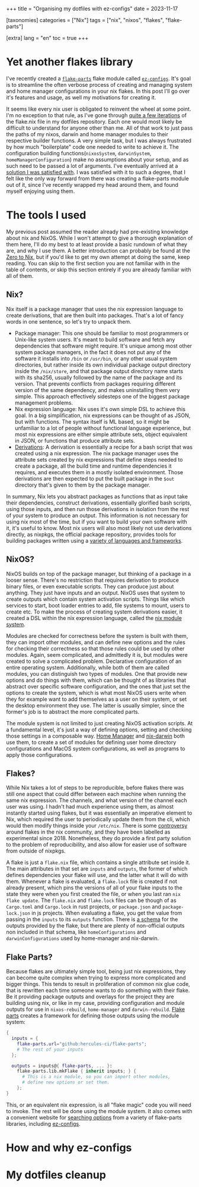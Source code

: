 +++
title = "Organising my dotfiles with ez-configs"
date = 2023-11-17

[taxonomies]
categories = ["Nix"]
tags = ["nix", "nixos", "flakes", "flake-parts"]

[extra]
lang = "en"
toc = true
+++

<link rel="stylesheet" href="public/style.css">

# Yet another flakes library

I've recently created a [`flake-parts`](https://github.com/hercules-ci/flake-parts) flake module called [`ez-configs`](https://github.com/ehllie/ez-configs). It's goal is to streamline the often verbose process of creating and managing system and home manager configurations in your nix flakes. In this post I'll go over it's features and usage, as well my motivations for creating it.

<!-- more -->

It seems like every nix user is obligated to reinvent the wheel at some point. I'm no exception to that rule, as I've gone through [quite a few iterations](https://github.com/ehllie/dotfiles/commits/main?branch=main&path%5B%5D=flake.nix&qualified_name=refs%2Fheads%2Fmain) of the flake.nix file in my dotfiles repository. Each one would most likely be difficult to understand for anyone other than me. All of that work to just pass the paths of my nixos, darwin and home manager modules to their respective builder functions. A very simple task, but I was always frustrated by how much "boilerplate" code one needed to write to achieve it. The configuration building functions(`nixosSystem`, `darwinSystem`, `homeManagerConfiguration`) make no assumptions about your setup, and as such need to be passed a lot of arguments. I've eventually arrived at a [solution I was satisfied with](https://github.com/ehllie/dotfiles/blob/83ef4ec1360820d231c9770e486eaaba862f7462/flake.nix). I was satisfied with it to such a degree, that I felt like the only way forward from there was creating a flake-parts module out of it, since I've recently wrapped my head around them, and found myself enjoying using them.

# The tools I used

My previous post assumed the reader already had pre-existing knowledge about nix and NixOS. While I won't attempt to give a thorough explanation of them here, I'll do my best to at least provide a basic rundown of what they are, and why I use them. A better introduction can probably be found at the [Zero to Nix](https://zero-to-nix.com), but if you'd like to get my own attempt at doing the same, keep reading. You can skip to the first section you are not familiar with in the table of contents, or skip this section entirely if you are already familiar with all of them.

## Nix?

Nix itself is a package manager that uses the nix expression language to create derivations, that are then built into packages. That's a lot of fancy words in one sentence, so let's try to unpack them.

- Package manager: This one should be familiar to most programmers or Unix-like system users. It's meant to build software and fetch any dependencies that software might require. It's unique among most other system package managers, in the fact it does not put any of the software it installs into `/bin` or `/usr/bin`, or any other usual system directories, but rather inside its own individual package output directory inside the `/nix/store`, and that package output directory name starts with its sha256, usually followed by the name of the package and its version. That prevents conflicts from packages requiring different version of the same dependency, and makes uninstalling them very simple. This approach effectively sidesteps one of the biggest package management problems.
- Nix expression language: Nix uses it's own simple DSL to achieve this goal. In a big simplification, nix expressions can be thought of as JSON, but with functions. The syntax itself is ML based, so it might be unfamiliar to a lot of people without functional language experience, but most nix expressions are either simple attribute sets, object equivalent in JSON, or functions that produce attribute sets.
- [Derivations](https://nixos.org/manual/nix/stable/language/derivations.html): A derivation is essentially a recipe for a bash script that was created using a nix expression. The nix package manager uses the attribute sets created by nix expressions that define steps needed to create a package, all the build time and runtime dependencies it requires, and executes them in a mostly isolated environment. Those derivations are then expected to put the built package in the `$out` directory that's given to them by the package manager.

In summary, Nix lets you abstract packages as functions that as input take their dependencies, construct derivations, essentially glorified bash scripts, using those inputs, and then run those derivations in isolation from the rest of your system to produce an output. This information is not necessary for using nix most of the time, but if you want to build your own software with it, it's useful to know. Most nix users will also most likely not use derivations directly, as nixpkgs, the official package repository, provides tools for building packages written using a [variety of languages and frameworks](https://nixos.org/manual/nixpkgs/stable/#chap-language-support).

## NixOS?

NixOS builds on top of the package manager, but thinking of a package in a looser sense. There's no restriction that requires derivation to produce binary files, or even executable scripts. They can produce just about anything. They just have inputs and an output. NixOS uses that system to create outputs which contain system activation scripts. Things like which services to start, boot loader entries to add, file systems to mount, users to create etc. To make the process of creating system derivations easier, it created a DSL within the nix expression language, called the [nix module system](https://nixos.org/manual/nixos/stable/#sec-configuration-syntax).

Modules are checked for correctness before the system is built with them, they can import other modules, and can define new options and the rules for checking their correctness so that those rules could be used by other modules. Again, seem complicated, and admittedly it is, but modules were created to solve a complicated problem. Declarative configuration of an entire operating system. Additionally, while both of them are called modules, you can distinguish two types of modules. One that provide new options and do things with them, which can be thought of as libraries that abstract over specific software configuration, and the ones that just set the options to create the system, which is what most NixOS users write when they for example want to add themselves as a user on their system, or set the desktop environment they use. The latter is usually simpler, since the former's job is to abstract the more complicated parts.

The module system is not limited to just creating NixOS activation scripts. At a fundamental level, it's just a way of defining options, setting and checking those settings in a composable way. [Home Manager](https://github.com/nix-community/home-manager) and [nix-darwin](https://github.com/LnL7/nix-darwin) both use them, to create a set of modules for defining user home directory configurations and MacOS system configurations, as well as programs to apply those configurations.

## Flakes?

While Nix takes a lot of steps to be reproducible, before flakes there was still one aspect that could differ between each machine when running the same nix expression. The channels, and what version of the channel each user was using. I hadn't had much experience using them, as almost instantly started using flakes, but it was essentially an imperative element to Nix, which required the user to periodically update them from the cli, which would then modify things inside your `/etc/nix`. There is some [controversy](https://discourse.nixos.org/t/why-are-flakes-still-experimental/29317/12) around flakes in the nix community, and they have been labelled as experimental since 2018. Nonetheless, they do provide a first party solution to the problem of reproducibility, and also allow for easier use of software from outside of nixpkgs.

A flake is just a `flake.nix` file, which contains a single attribute set inside it. The main attributes in that set are `inputs` and `outputs`, the former of which defines dependencies your flake will use, and the latter what it will do with them. Whenever a flake is evaluated, a `flake.lock` file is created if not already present, which pins the versions of all of your flake inputs to the state they were when you first created the file, or when you last ran `nix flake update`. The `flake.nix` and `flake.lock` files can be though of as `Cargo.toml` and `Cargo.lock` in rust projects, or `package.json` and `package-lock.json` in js projects. When evaluating a flake, you get the value from passing in the `inputs` to its `outputs` function. There is [a schema](https://nixos.wiki/wiki/Flakes#Output_schema) for the outputs provided by the flake, but there are plenty of non-official outputs non included in that schema, like `homeConfigurations` and `darwinConfigurations` used by home-manager and nix-darwin.

## Flake Parts?

Because flakes are ultimately simple tool, being just nix expressions, they can become quite complex when trying to express more complicated and bigger things. This tends to result in proliferation of common nix glue code, that is rewritten each time someone wants to do something with their flake. Be it providing package outputs and overlays for the project they are building using nix, or like in my case, providing configuration and module outputs for use in `nixos-rebuild`, `home-manager` and `darwin-rebuild`. [Flake parts](https://github.com/hercules-ci/flake-parts) creates a framework for defining those outputs using the module system:

```nix
{
  inputs = {
    flake-parts.url="github:hercules-ci/flake-parts";
    # The rest of your inputs
  };

  outputs = inputs@{ flake-parts, ... }:
    flake-parts.lib.mkFlake { inherit inputs; } {
      # This is a nix module, so you can import other modules,
      # define new options or set them.
    };
}
```

This, or an equivalent nix expression, is all "flake magic" code you will need to invoke. The rest will be done using the module system. It also comes with a convenient website for [searching options](https://flake.parts/options/flake-parts) from a variety of flake-parts libraries, including [ez-configs](https://flake.parts/options/ez-configs).

# How and why ez-configs

# My dotfiles cleanup
